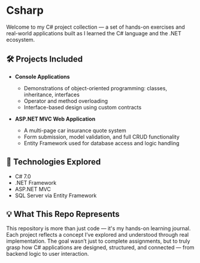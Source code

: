 # Csharp

Welcome to my C# project collection — a set of hands-on exercises and real-world applications built as I learned the C# language and the .NET ecosystem.

## 🛠️ Projects Included

- **Console Applications**
  - Demonstrations of object-oriented programming: classes, inheritance, interfaces
  - Operator and method overloading
  - Interface-based design using custom contracts

- **ASP.NET MVC Web Application**
  - A multi-page car insurance quote system
  - Form submission, model validation, and full CRUD functionality
  - Entity Framework used for database access and logic handling

## 📘 Technologies Explored

- C# 7.0
- .NET Framework
- ASP.NET MVC
- SQL Server via Entity Framework

## 💡 What This Repo Represents

This repository is more than just code — it's my hands-on learning journal. Each project reflects a concept I’ve explored and understood through real implementation. The goal wasn’t just to complete assignments, but to truly grasp how C# applications are designed, structured, and connected — from backend logic to user interaction.

